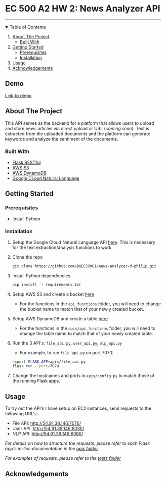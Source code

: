 # EC 500 A2 HW 2: News Analyzer API
---
<!-- TABLE OF CONTENTS -->
<details open="open">
  <summary>Table of Contents</summary>
  <ol>
    <li>
      <a href="#about-the-project">About The Project</a>
      <ul>
        <li><a href="#built-with">Built With</a></li>
      </ul>
    </li>
    <li>
      <a href="#getting-started">Getting Started</a>
      <ul>
        <li><a href="#prerequisites">Prerequisites</a></li>
        <li><a href="#installation">Installation</a></li>
      </ul>
    </li>
    <li><a href="#usage">Usage</a></li>
    <li><a href="#acknowledgements">Acknowledgements</a></li>
  </ol>
</details>

## Demo
[Link to demo](https://drive.google.com/file/d/1zh9EqGHMcadlyDGepqpGInJSMBvA7LTa/view?usp=sharing)

<!-- ABOUT THE PROJECT -->
## About The Project

This API serves as the backend for a platform that allows users to upload and store news articles via direct upload or URL (_coming soon_). Text is extracted from the uploaded documents and the platform can generate keywords and analyze the sentiment of the documents.


### Built With

* [Flask RESTful](https://flask-restful.readthedocs.io/en/latest/)
* [AWS S3](https://aws.amazon.com/s3/)
* [AWS DynamoDB](https://aws.amazon.com/dynamodb/)
* [Google CLoud Natural Language](https://cloud.google.com/natural-language)


<!-- GETTING STARTED -->
## Getting Started

### Prerequisites

* Install Python

### Installation

1. Setup the Google Cloud Natural Language API [here](https://cloud.google.com/natural-language/docs/quickstarts). This is necessary for the text extraction/analysis functions to work.
2. Clone the repo
   ```sh
   git clone https://github.com/BUEC500C1/news-analyzer-d-philip.git
   ```
3. Install Python dependencies
   ```sh
   pip install -r requirements.txt
   ```
4. Setup AWS S3 and create a bucket [here](https://docs.aws.amazon.com/AmazonS3/latest/userguide/GetStartedWithS3.html)
   - For the functions in the `api_functions` folder, you will need to change the bucket name to match that of your newly created bucket.
5. Setup AWS DynamoDB and create a table [here](https://docs.aws.amazon.com/amazondynamodb/latest/developerguide/SettingUp.html)
   - For the functions in the `apis/api_functions` folder, you will need to change the table name to match that of your newly created table.
6. Run the 3 API's: `file_api.py`, `user_api.py`, `nlp_api.py`

    - For example, to run `file_api.py` on port 7070:
    ```sh
    export FLASK_APP=apis/file_api.py
    flask run --port=7070
    ```
7. Change the hostnames and ports in `apis/config.py` to match those of the running Flask apps.


<!-- USAGE EXAMPLES -->
## Usage

To try out the API's I have setup on EC2 instances, send requests to the following URL's:
  * File API: http://54.91.38.146:7070/
  * User API: http://54.91.38.146:8080/
  * NLP API: http://54.91.38.146:6060/

_For details on how to structure the requests, please refer to each Flask app's in-line documentation in the [apis folder](https://github.com/BUEC500C1/news-analyzer-d-philip/tree/main/apis)_

_For examples of requests, please refer to the [tests folder](https://github.com/BUEC500C1/news-analyzer-d-philip/tree/main/tests)_


<!-- ACKNOWLEDGEMENTS -->
## Acknowledgements
